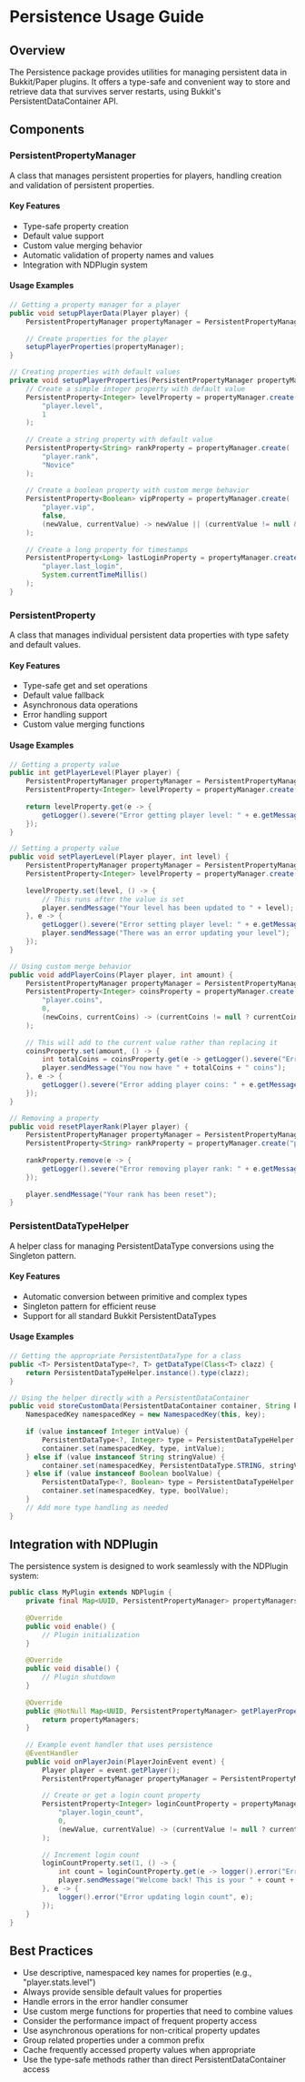 # Persistence Usage Guide

## Overview

The Persistence package provides utilities for managing persistent data in Bukkit/Paper plugins. It offers a type-safe and convenient way to store and retrieve data that survives server restarts, using Bukkit's PersistentDataContainer API.

## Components

### PersistentPropertyManager

A class that manages persistent properties for players, handling creation and validation of persistent properties.

#### Key Features

- Type-safe property creation
- Default value support
- Custom value merging behavior
- Automatic validation of property names and values
- Integration with NDPlugin system

#### Usage Examples

```java
// Getting a property manager for a player
public void setupPlayerData(Player player) {
    PersistentPropertyManager propertyManager = PersistentPropertyManager.of(player, this);
    
    // Create properties for the player
    setupPlayerProperties(propertyManager);
}

// Creating properties with default values
private void setupPlayerProperties(PersistentPropertyManager propertyManager) {
    // Create a simple integer property with default value
    PersistentProperty<Integer> levelProperty = propertyManager.create(
        "player.level", 
        1
    );
    
    // Create a string property with default value
    PersistentProperty<String> rankProperty = propertyManager.create(
        "player.rank", 
        "Novice"
    );
    
    // Create a boolean property with custom merge behavior
    PersistentProperty<Boolean> vipProperty = propertyManager.create(
        "player.vip",
        false,
        (newValue, currentValue) -> newValue || (currentValue != null && currentValue)
    );
    
    // Create a long property for timestamps
    PersistentProperty<Long> lastLoginProperty = propertyManager.create(
        "player.last_login",
        System.currentTimeMillis()
    );
}
```

### PersistentProperty

A class that manages individual persistent data properties with type safety and default values.

#### Key Features

- Type-safe get and set operations
- Default value fallback
- Asynchronous data operations
- Error handling support
- Custom value merging functions

#### Usage Examples

```java
// Getting a property value
public int getPlayerLevel(Player player) {
    PersistentPropertyManager propertyManager = PersistentPropertyManager.of(player, this);
    PersistentProperty<Integer> levelProperty = propertyManager.create("player.level", 1);
    
    return levelProperty.get(e -> {
        getLogger().severe("Error getting player level: " + e.getMessage());
    });
}

// Setting a property value
public void setPlayerLevel(Player player, int level) {
    PersistentPropertyManager propertyManager = PersistentPropertyManager.of(player, this);
    PersistentProperty<Integer> levelProperty = propertyManager.create("player.level", 1);
    
    levelProperty.set(level, () -> {
        // This runs after the value is set
        player.sendMessage("Your level has been updated to " + level);
    }, e -> {
        getLogger().severe("Error setting player level: " + e.getMessage());
        player.sendMessage("There was an error updating your level");
    });
}

// Using custom merge behavior
public void addPlayerCoins(Player player, int amount) {
    PersistentPropertyManager propertyManager = PersistentPropertyManager.of(player, this);
    PersistentProperty<Integer> coinsProperty = propertyManager.create(
        "player.coins",
        0,
        (newCoins, currentCoins) -> (currentCoins != null ? currentCoins : 0) + newCoins
    );
    
    // This will add to the current value rather than replacing it
    coinsProperty.set(amount, () -> {
        int totalCoins = coinsProperty.get(e -> getLogger().severe("Error: " + e.getMessage()));
        player.sendMessage("You now have " + totalCoins + " coins");
    }, e -> {
        getLogger().severe("Error adding player coins: " + e.getMessage());
    });
}

// Removing a property
public void resetPlayerRank(Player player) {
    PersistentPropertyManager propertyManager = PersistentPropertyManager.of(player, this);
    PersistentProperty<String> rankProperty = propertyManager.create("player.rank", "Novice");
    
    rankProperty.remove(e -> {
        getLogger().severe("Error removing player rank: " + e.getMessage());
    });
    
    player.sendMessage("Your rank has been reset");
}
```

### PersistentDataTypeHelper

A helper class for managing PersistentDataType conversions using the Singleton pattern.

#### Key Features

- Automatic conversion between primitive and complex types
- Singleton pattern for efficient reuse
- Support for all standard Bukkit PersistentDataTypes

#### Usage Examples

```java
// Getting the appropriate PersistentDataType for a class
public <T> PersistentDataType<?, T> getDataType(Class<T> clazz) {
    return PersistentDataTypeHelper.instance().type(clazz);
}

// Using the helper directly with a PersistentDataContainer
public void storeCustomData(PersistentDataContainer container, String key, Object value) {
    NamespacedKey namespacedKey = new NamespacedKey(this, key);
    
    if (value instanceof Integer intValue) {
        PersistentDataType<?, Integer> type = PersistentDataTypeHelper.instance().type(Integer.class);
        container.set(namespacedKey, type, intValue);
    } else if (value instanceof String stringValue) {
        container.set(namespacedKey, PersistentDataType.STRING, stringValue);
    } else if (value instanceof Boolean boolValue) {
        PersistentDataType<?, Boolean> type = PersistentDataTypeHelper.instance().type(Boolean.class);
        container.set(namespacedKey, type, boolValue);
    }
    // Add more type handling as needed
}
```

## Integration with NDPlugin

The persistence system is designed to work seamlessly with the NDPlugin system:

```java
public class MyPlugin extends NDPlugin {
    private final Map<UUID, PersistentPropertyManager> propertyManagers = new HashMap<>();
    
    @Override
    public void enable() {
        // Plugin initialization
    }
    
    @Override
    public void disable() {
        // Plugin shutdown
    }
    
    @Override
    public @NotNull Map<UUID, PersistentPropertyManager> getPlayerPropertyManagers() {
        return propertyManagers;
    }
    
    // Example event handler that uses persistence
    @EventHandler
    public void onPlayerJoin(PlayerJoinEvent event) {
        Player player = event.getPlayer();
        PersistentPropertyManager propertyManager = PersistentPropertyManager.of(player, this);
        
        // Create or get a login count property
        PersistentProperty<Integer> loginCountProperty = propertyManager.create(
            "player.login_count",
            0,
            (newValue, currentValue) -> (currentValue != null ? currentValue : 0) + 1
        );
        
        // Increment login count
        loginCountProperty.set(1, () -> {
            int count = loginCountProperty.get(e -> logger().error("Error getting login count", e));
            player.sendMessage("Welcome back! This is your " + count + " login.");
        }, e -> {
            logger().error("Error updating login count", e);
        });
    }
}
```

## Best Practices

- Use descriptive, namespaced key names for properties (e.g., "player.stats.level")
- Always provide sensible default values for properties
- Handle errors in the error handler consumer
- Use custom merge functions for properties that need to combine values
- Consider the performance impact of frequent property access
- Use asynchronous operations for non-critical property updates
- Group related properties under a common prefix
- Cache frequently accessed property values when appropriate
- Use the type-safe methods rather than direct PersistentDataContainer access